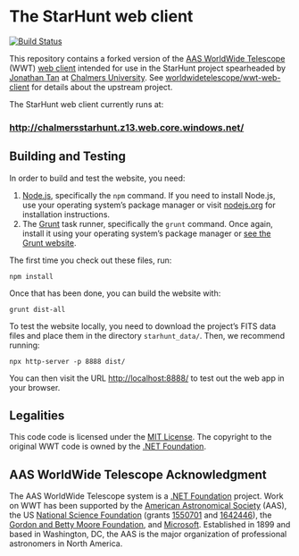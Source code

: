 # The StarHunt web client

[![Build Status](https://dev.azure.com/starhunt-project/starhunt-infra/_apis/build/status/starhunt-project.starhunt-web-client?branchName=master)](https://dev.azure.com/starhunt-project/starhunt-infra/_build/latest?definitionId=1&branchName=master)

This repository contains a forked version of the [AAS WorldWide Telescope]
(WWT) [web client] intended for use in the StarHunt project spearheaded by
[Jonathan Tan] at [Chalmers University]. See
[worldwidetelescope/wwt-web-client] for details about the upstream project.

[AAS WorldWide Telescope]: http://worldwidetelescope.org/
[web client]: http://worldwidetelescope.org/webclient
[Jonathan Tan]: https://www.chalmers.se/en/staff/Pages/jonathan-tan.aspx
[Chalmers University]: https://www.chalmers.se/en/departments/see/research/Astronomy-and-Plasma-Physics/Pages/default.aspx
[worldwidetelescope/wwt-web-client]: https://github.com/worldwidetelescope/wwt-web-client/

The StarHunt web client currently runs at:

### http://chalmersstarhunt.z13.web.core.windows.net/


## Building and Testing

In order to build and test the website, you need:

1. [Node.js](https://nodejs.org/), specifically the `npm` command. If you need
   to install Node.js, use your operating system’s package manager or visit
   [nodejs.org](https://nodejs.org/) for installation instructions.
2. The [Grunt](https://gruntjs.com/) task runner, specifically the `grunt`
   command. Once again, install it using your operating system’s package
   manager or [see the Grunt website](https://gruntjs.com/getting-started).

The first time you check out these files, run:

```
npm install
```

Once that has been done, you can build the website with:

```
grunt dist-all
```

To test the website locally, you need to download the project’s FITS data
files and place them in the directory `starhunt_data/`. Then, we recommend
running:

```
npx http-server -p 8888 dist/
```

You can then visit the URL <http://localhost:8888/> to test out the web
app in your browser.


## Legalities

This code code is licensed under the [MIT License]. The copyright to the
original WWT code is owned by the [.NET Foundation].

[MIT License]: https://opensource.org/licenses/MIT

## AAS WorldWide Telescope Acknowledgment

The AAS WorldWide Telescope system is a [.NET Foundation] project. Work on WWT
has been supported by the [American Astronomical Society] (AAS), the US
[National Science Foundation] (grants [1550701] and [1642446]), the
[Gordon and Betty Moore Foundation], and [Microsoft]. Established in 1899 and
based in Washington, DC, the AAS is the major organization of professional
astronomers in North America.

[American Astronomical Society]: https://aas.org/
[.NET Foundation]: https://dotnetfoundation.org/
[National Science Foundation]: https://www.nsf.gov/
[1550701]: https://www.nsf.gov/awardsearch/showAward?AWD_ID=1550701
[1642446]: https://www.nsf.gov/awardsearch/showAward?AWD_ID=1642446
[Gordon and Betty Moore Foundation]: https://www.moore.org/
[Microsoft]: https://www.microsoft.com/

